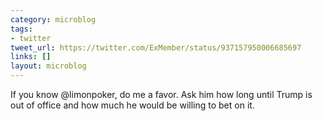 ```yaml
---
category: microblog
tags:
- twitter
tweet_url: https://twitter.com/ExMember/status/937157950006685697
links: []
layout: microblog
---
```

If you know @limonpoker, do me a favor. Ask him how long until Trump is out of office and how much he would be willing to bet on it.
